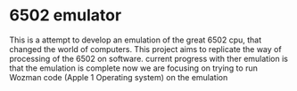 # 6502 emulator
This is a attempt to develop an emulation of the great 6502 cpu, that changed the world of computers. 
This project aims to replicate the way of processing of the 6502 on software. current progress with ther emulation is that the emulation is complete now we
are focusing on trying to run Wozman code (Apple 1 Operating system) on the emulation
